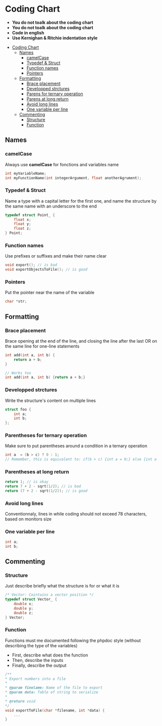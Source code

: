 # Coding Chart

- **You do not toalk about the coding chart**
- **You do not toalk about the coding chart**
- **Code in english**
- **Use Kernighan & Ritchie indentation style**

<!-- TOC -->

- [Coding Chart](#coding-chart)
    - [Names](#names)
        - [camelCase](#camelcase)
        - [Typedef & Struct](#typedef-struct)
        - [Function names](#function-names)
        - [Pointers](#pointers)
    - [Formatting](#formatting)
        - [Brace placement](#brace-placement)
        - [Developped strctures](#developped-strctures)
        - [Parens for ternary operation](#parens-for-ternary-operation)
        - [Parens at long return](#parens-at-long-return)
        - [Avoid long lines](#avoid-long-lines)
        - [One variable per line](#one-variable-per-line)
    - [Commenting](#commenting)
        - [Structure](#structure)
        - [Function](#function)

<!-- /TOC -->

## Names

### camelCase

Always use **camelCase** for fonctions and variables name

```c
int myVariableName;
int myFunctionName(int integerArgument, float anotherAgrument);
```

### Typedef & Struct

Name a type with a capital letter for the first one, and name the structure by the same name with an underscore to the end

```c
typedef struct Point_ {
    float x;
    float y;
    float z;
} Point;
```

### Function names

Use prefixes or suffixes and make their name clear

```c
void export(); // is bad
void exportObjectsToFile(); // is good
```

### Pointers

Put the pointer near the name of the variable

```c
char *str;
```

## Formatting

### Brace placement

Brace opening at the end of the line, and closing the line after the last OR on the same line for one-line statements

```c
int add(int a, int b) {
    return a + b;
}

// Works too
int add(int a, int b) {return a + b;}
```

### Developped strctures

Write the structure's content on multiple lines

```c
struct foo {
    int a;
    int b;
};
```

### Parentheses for ternary operation

Make sure to put parentheses around a condition in a ternary operation

```c
int a  = (b > c) ? 0 : 1;
// Remember, this is equivalent to: if(b > c) {int a = 0;} else {int a = 1;}
```

### Parentheses at long return

```c
return 1; // is okay
return 7 + 2 - sqrt(1/2); // is bad
return (7 + 2 - sqrt(1/2)); // is good
```

### Avoid long lines

Conventionnaly, lines in while coding should not exceed 78 characters, based on monitors size

### One variable per line

```c
int a;
int b;
```

## Commenting

### Structure

Just describe briefly what the structure is for or what it is

```c
/* Vector: Cointains a vector position */
typedef struct Vector_ {
    double x;
    double y;
    double z;
} Vector;
```

### Function

Functions must me documented following the phpdoc style (without describing the type of the variables)

- First, describe what does the function
- Then, describe the inputs
- Finally, describe the output

```c
/**
* Export numbers into a file
*
* @param finelame: Name of the file to export
* @param data: Table of string to serialize
*
* @return void
*/
void exportToFile(char *filename, int *data) {
    ...
}
```
